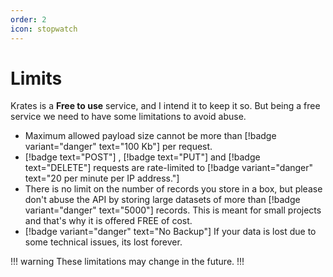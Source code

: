 ```yaml
---
order: 2
icon: stopwatch
---
```


# Limits

Krates is a **Free to use** service, and I intend it to keep it so. But being a free service we need to have some limitations to avoid abuse.

- Maximum allowed payload size cannot be more than [!badge variant="danger" text="100 Kb"] per request.
- [!badge text="POST"] , [!badge text="PUT"] and [!badge text="DELETE"] requests are rate-limited to [!badge variant="danger" text="20 per minute per IP address."]
- There is no limit on the number of records you store in a box, but please don't abuse the API by storing large datasets of more than [!badge variant="danger" text="5000"] records. This is meant for small projects and that's why it is offered FREE of cost.
- [!badge variant="danger" text="No Backup"] If your data is lost due to some technical issues, its lost forever.

!!! warning
These limitations may change in the future.
!!!
